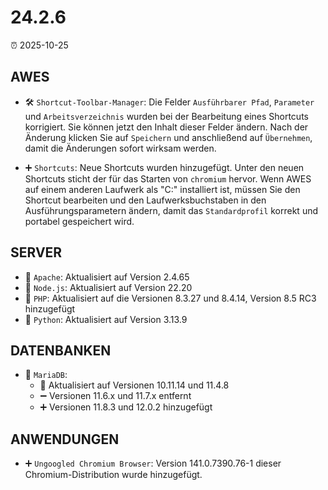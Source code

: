 # 24.2.6

⏰ 2025-10-25

## AWES
- 🛠️ `Shortcut-Toolbar-Manager`: Die Felder `Ausführbarer Pfad`, `Parameter` und `Arbeitsverzeichnis` wurden bei der Bearbeitung eines Shortcuts korrigiert. Sie können jetzt den Inhalt dieser Felder ändern. Nach der Änderung klicken Sie auf `Speichern` und anschließend auf `Übernehmen`, damit die Änderungen sofort wirksam werden.

- ➕ `Shortcuts`: Neue Shortcuts wurden hinzugefügt.
Unter den neuen Shortcuts sticht der für das Starten von `chromium` hervor. Wenn AWES auf einem anderen Laufwerk als "C:\" installiert ist, müssen Sie den Shortcut bearbeiten und den Laufwerksbuchstaben in den Ausführungsparametern ändern, damit das `Standardprofil` korrekt und portabel gespeichert wird.

## SERVER
- 🔄 `Apache`: Aktualisiert auf Version 2.4.65  
- 🔄 `Node.js`: Aktualisiert auf Version 22.20  
- 🔄 `PHP`: Aktualisiert auf die Versionen 8.3.27 und 8.4.14, Version 8.5 RC3 hinzugefügt  
- 🔄 `Python`: Aktualisiert auf Version 3.13.9  

## DATENBANKEN
- 🔄 `MariaDB`:  
    - 🔄 Aktualisiert auf Versionen 10.11.14 und 11.4.8  
    - ➖ Versionen 11.6.x und 11.7.x entfernt  
    - ➕ Versionen 11.8.3 und 12.0.2 hinzugefügt  

## ANWENDUNGEN
- ➕ `Ungoogled Chromium Browser`: Version 141.0.7390.76-1 dieser Chromium-Distribution wurde hinzugefügt.
